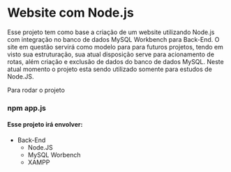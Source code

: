 # Website com Node.js
Esse projeto tem como base a criação de um website utilizando Node.js com integração no banco de dados MySQL Workbench para Back-End. O site em questão servirá como modelo para para futuros projetos, tendo em visto sua estruturação, sua atual disposição serve para acionamento de rotas, além criação e exclusão de dados do banco de dados MySQL. Neste atual momento o projeto esta sendo utilizado somente para estudos de Node.JS. 

Para rodar o projeto
### npm app.js


#### Esse projeto irá envolver:

- Back-End
  - Node.JS
  - MySQL Worbench
  - XAMPP

